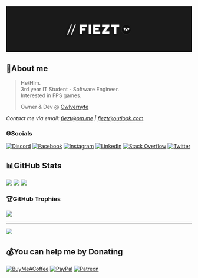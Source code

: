 <p align="center">
  <img src="assets/top-cover.jpg">
</p>

## 🦉About me

> He/Him.<br/>
> 3rd year IT Student - Software Engineer.<br/>
> Interested in FPS games.
>
> Owner & Dev @ [Owlvernyte](https://owlvernyte.tk)

*Contact me via email: [fiezt@pm.me](mailto:fiezt@pm.me) | [fiezt@outlook.com](mailto:fiezt@outlook.com)*

### 🌐Socials

[![Discord](https://img.shields.io/badge/Discord-%237289DA.svg?logo=discord&logoColor=white&style=flat-square)](https://discord.gg/F7ZK6ssMUm) [![Facebook](https://img.shields.io/badge/Facebook-%231877F2.svg?logo=Facebook&logoColor=white&style=flat-square)](https://facebook.com/fieztazica) [![Instagram](https://img.shields.io/badge/Instagram-%23E4405F.svg?logo=Instagram&logoColor=white&style=flat-square)](https://instagram.com/fiezt.1492) [![LinkedIn](https://img.shields.io/badge/LinkedIn-%230077B5.svg?logo=linkedin&logoColor=white&style=flat-square)](https://linkedin.com/in/fiezt) [![Stack Overflow](https://img.shields.io/badge/-Stackoverflow-FE7A16?logo=stack-overflow&logoColor=white&style=flat-square)](https://stackoverflow.com/users/14660191) [![Twitter](https://img.shields.io/badge/Twitter-%231DA1F2.svg?logo=Twitter&logoColor=white&style=flat-square)](https://twitter.com/fieztazica)

## 📊GitHub Stats

<p>
  <img src="https://github-readme-stats.vercel.app/api?username=fiezt1492&theme=dracula&hide_border=true&include_all_commits=false&count_private=false" height="128">
  <img src="https://github-readme-streak-stats.herokuapp.com/?user=fiezt1492&theme=dracula&hide_border=true" height="128">
  <img src="https://github-readme-stats.vercel.app/api/top-langs/?username=fiezt1492&theme=dracula&hide_border=true&include_all_commits=false&count_private=false&layout=compact" height="128">
</p>

### 🏆GitHub Trophies

![](https://github-profile-trophy.vercel.app/?username=fiezt1492&theme=dracula&no-frame=true&no-bg=false&margin-w=4)

---
![](https://komarev.com/ghpvc/?username=fiezt1492&label=Views&color=ff79c6&style=flat-square)

## 💰You can help me by Donating

  [![BuyMeACoffee](https://img.shields.io/badge/Buy%20Me%20a%20Coffee-ffdd00?style=for-the-badge&logo=buy-me-a-coffee&logoColor=black)](https://buymeacoffee.com/fiezt) [![PayPal](https://img.shields.io/badge/PayPal-00457C?style=for-the-badge&logo=paypal&logoColor=white)](https://paypal.me/fiezt) [![Patreon](https://img.shields.io/badge/Patreon-F96854?style=for-the-badge&logo=patreon&logoColor=white)](https://patreon.com/fiezt)

  <!-- Proudly created with GPRM ( https://gprm.itsvg.in ) -->
  